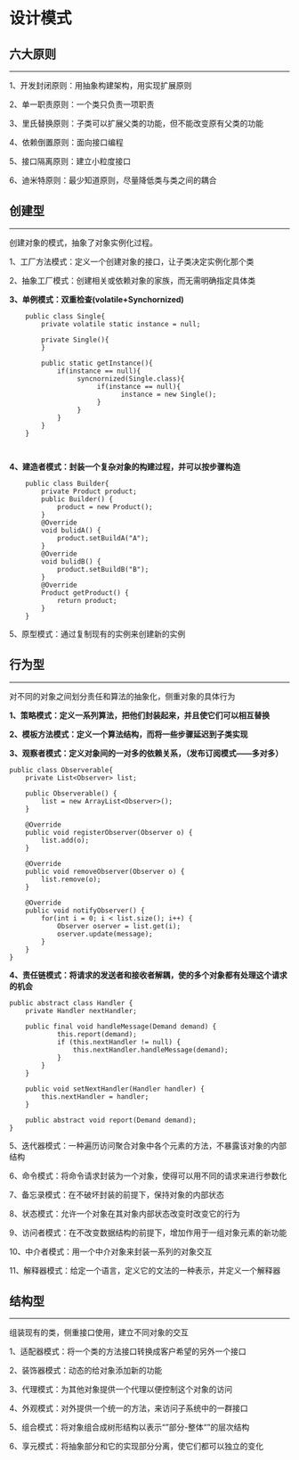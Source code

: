 # 设计模式

## 六大原则
---

1、开发封闭原则：用抽象构建架构，用实现扩展原则

2、单一职责原则：一个类只负责一项职责

3、里氏替换原则：子类可以扩展父类的功能，但不能改变原有父类的功能

4、依赖倒置原则：面向接口编程

5、接口隔离原则：建立小粒度接口

6、迪米特原则：最少知道原则，尽量降低类与类之间的耦合


## 创建型
---

创建对象的模式，抽象了对象实例化过程。

1、工厂方法模式：定义一个创建对象的接口，让子类决定实例化那个类

2、抽象工厂模式：创建相关或依赖对象的家族，而无需明确指定具体类

**3、单例模式：双重检查(volatile+Synchornized)**

```
    public class Single{
        private volatile static instance = null;
        
        private Single(){
        }
        
        public static getInstance(){
            if(instance == null){
                 syncnornized(Single.class){
                      if(instance == null){
                            instance = new Single();
                      }
                 }
            }
        }
    }
    
    
```

**4、建造者模式：封装一个复杂对象的构建过程，并可以按步骤构造**
```
    public class Builder{
        private Product product;
        public Builder() {
            product = new Product();
        }
        @Override
        void bulidA() {
            product.setBuildA("A");
        }
        @Override
        void bulidB() {
            product.setBuildB("B");
        }
        @Override
        Product getProduct() {
            return product;
        }
    }
```

5、原型模式：通过复制现有的实例来创建新的实例

## 行为型
---

对不同的对象之间划分责任和算法的抽象化，侧重对象的具体行为

**1、策略模式：定义一系列算法，把他们封装起来，并且使它们可以相互替换**

**2、模板方法模式：定义一个算法结构，而将一些步骤延迟到子类实现**

**3、观察者模式：定义对象间的一对多的依赖关系，（发布订阅模式——多对多）**
```
public class Observerable{
    private List<Observer> list;
    
    public Observerable() {
        list = new ArrayList<Observer>();
    }
    
    @Override
    public void registerObserver(Observer o) {
        list.add(o);
    }
    
    @Override
    public void removeObserver(Observer o) {
        list.remove(o);
    }

    @Override
    public void notifyObserver() {
        for(int i = 0; i < list.size(); i++) {
            Observer oserver = list.get(i);
            oserver.update(message);
        }
    }
}
```


**4、责任链模式：将请求的发送者和接收者解耦，使的多个对象都有处理这个请求的机会**
```
public abstract class Handler {
    private Handler nextHandler;

    public final void handleMessage(Demand demand) {
            this.report(demand);
            if (this.nextHandler != null) {
                this.nextHandler.handleMessage(demand);
            }
        }
    }

    public void setNextHandler(Handler handler) {
        this.nextHandler = handler;
    }
    
    public abstract void report(Demand demand);
}
```

5、迭代器模式：一种遍历访问聚合对象中各个元素的方法，不暴露该对象的内部结构

6、命令模式：将命令请求封装为一个对象，使得可以用不同的请求来进行参数化

7、备忘录模式：在不破坏封装的前提下，保持对象的内部状态

8、状态模式：允许一个对象在其对象内部状态改变时改变它的行为

9、访问者模式：在不改变数据结构的前提下，增加作用于一组对象元素的新功能

10、中介者模式：用一个中介对象来封装一系列的对象交互

11、解释器模式：给定一个语言，定义它的文法的一种表示，并定义一个解释器





## 结构型
---

组装现有的类，侧重接口使用，建立不同对象的交互

1、适配器模式：将一个类的方法接口转换成客户希望的另外一个接口

2、装饰器模式：动态的给对象添加新的功能

3、代理模式：为其他对象提供一个代理以便控制这个对象的访问

4、外观模式：对外提供一个统一的方法，来访问子系统中的一群接口

5、组合模式：将对象组合成树形结构以表示“”部分-整体“”的层次结构

6、享元模式：将抽象部分和它的实现部分分离，使它们都可以独立的变化




